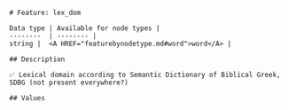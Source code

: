 <pre><code># Feature: lex_dom

Data type | Available for node types |
--------  | -------- |
string |  &lt;A HREF="featurebynodetype.md#word"&gt;word&lt;/A&gt; |

## Description

✅ Lexical domain according to Semantic Dictionary of Biblical Greek, SDBG (not present everywhere?)

## Values
</code></pre>
